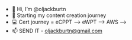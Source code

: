 - 👋 Hi, I’m @oljackburtn
- 👀 Starting my content creation journey 
- 💻 Cert journey = eCPPT --> eWPT --> AWS --> 
- 📫 SEND IT - oljackburtn@gmail.com

<!---
oljackburtn/oljackburtn is a ✨ special ✨ repository because its `README.md` (this file) appears on your GitHub profile.
You can click the Preview link to take a look at your changes.
--->
